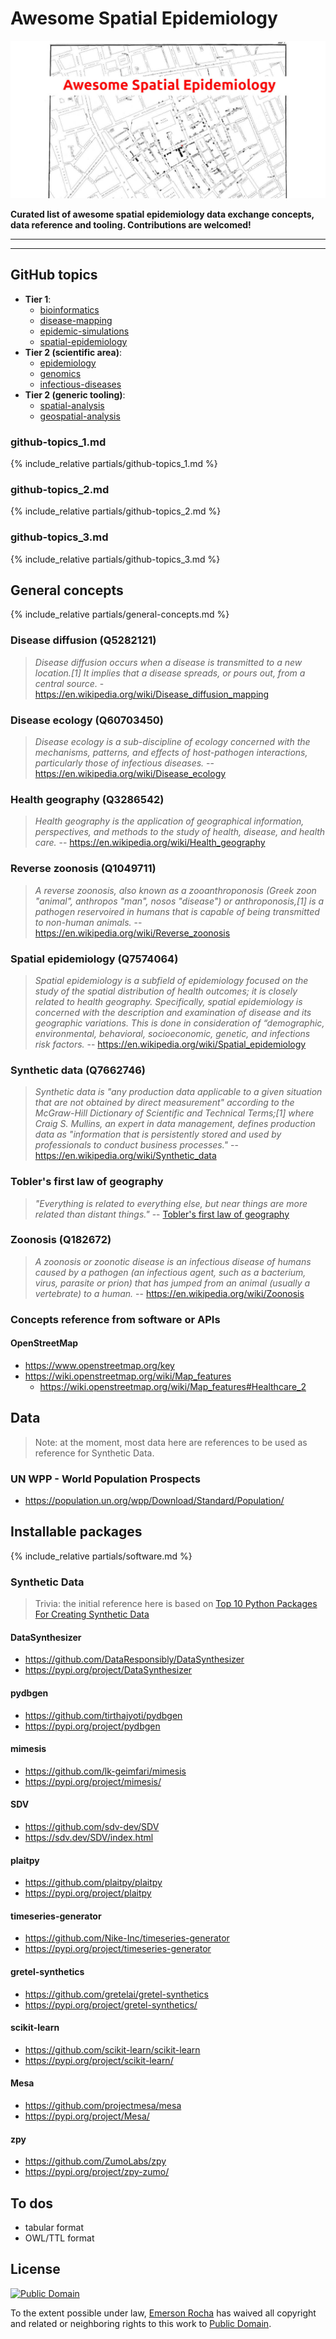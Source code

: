 # Awesome Spatial Epidemiology
![Awesome Spatial Epidemiology Banner](img/awesome-spatial-epidemiology.jpg)

**Curated list of awesome spatial epidemiology data exchange concepts, data reference and tooling. Contributions are welcomed!**


---



---

## GitHub topics

- **Tier 1**:
  - [bioinformatics](https://github.com/topics/bioinformatics)
  - [disease-mapping](https://github.com/topics/disease-mapping)
  - [epidemic-simulations](https://github.com/topics/epidemic-simulations)
  - [spatial-epidemiology](https://github.com/topics/spatial-epidemiology)
- **Tier 2 (scientific area)**:  
  - [epidemiology](https://github.com/topics/epidemiology)
  - [genomics](https://github.com/topics/genomics)
  - [infectious-diseases](https://github.com/topics/infectious-diseases)
- **Tier 2 (generic tooling)**:  
  - [spatial-analysis](https://github.com/topics/spatial-analysis)
  - [geospatial-analysis](https://github.com/topics/geospatial-analysis)

### github-topics_1.md

{% include_relative partials/github-topics_1.md %}

### github-topics_2.md

{% include_relative partials/github-topics_2.md %}

### github-topics_3.md


{% include_relative partials/github-topics_3.md %}

## General concepts

{% include_relative partials/general-concepts.md %}

### Disease diffusion (Q5282121)
> _Disease diffusion occurs when a disease is transmitted to a new location.[1] It implies that a disease spreads, or pours out, from a central source._ - https://en.wikipedia.org/wiki/Disease_diffusion_mapping

### Disease ecology (Q60703450)
> _Disease ecology is a sub-discipline of ecology concerned with the mechanisms, patterns, and effects of host-pathogen interactions, particularly those of infectious diseases._ -- https://en.wikipedia.org/wiki/Disease_ecology

### Health geography (Q3286542)

> _Health geography is the application of geographical information, perspectives, and methods to the study of health, disease, and health care._ -- https://en.wikipedia.org/wiki/Health_geography

### Reverse zoonosis (Q1049711)
> _A reverse zoonosis, also known as a zooanthroponosis (Greek zoon "animal", anthropos "man", nosos "disease") or anthroponosis,[1] is a pathogen reservoired in humans that is capable of being transmitted to non-human animals._ -- https://en.wikipedia.org/wiki/Reverse_zoonosis

### Spatial epidemiology (Q7574064)
> _Spatial epidemiology is a subfield of epidemiology focused on the study of the spatial distribution of health outcomes; it is closely related to health geography. Specifically, spatial epidemiology is concerned with the description and examination of disease and its geographic variations. This is done in consideration of “demographic, environmental, behavioral, socioeconomic, genetic, and infections risk factors._ -- https://en.wikipedia.org/wiki/Spatial_epidemiology

### Synthetic data (Q7662746)

> _Synthetic data is "any production data applicable to a given situation that are not obtained by direct measurement" according to the McGraw-Hill Dictionary of Scientific and Technical Terms;[1] where Craig S. Mullins, an expert in data management, defines production data as "information that is persistently stored and used by professionals to conduct business processes."_ -- https://en.wikipedia.org/wiki/Synthetic_data

### Tobler's first law of geography
> _"Everything is related to everything else, but near things are more related than distant things."_ -- [Tobler's first law of geography](https://en.wikipedia.org/wiki/Tobler%27s_first_law_of_geography)

### Zoonosis (Q182672)
> _A zoonosis or zoonotic disease is an infectious disease of humans caused by a pathogen (an infectious agent, such as a bacterium, virus, parasite or prion) that has jumped from an animal (usually a vertebrate) to a human._ -- https://en.wikipedia.org/wiki/Zoonosis

### Concepts reference from software or APIs

#### OpenStreetMap
- https://www.openstreetmap.org/key
- https://wiki.openstreetmap.org/wiki/Map_features
  - https://wiki.openstreetmap.org/wiki/Map_features#Healthcare_2

## Data

> Note: at the moment, most data here are references to be used as reference for Synthetic Data.

### UN WPP - World Population Prospects

- https://population.un.org/wpp/Download/Standard/Population/

## Installable packages

{% include_relative partials/software.md %}

### Synthetic Data
> Trivia: the initial reference here is based on [Top 10 Python Packages For Creating Synthetic Data](https://www.activestate.com/blog/top-10-python-packages-for-creating-synthetic-data/)


#### DataSynthesizer

- https://github.com/DataResponsibly/DataSynthesizer
- https://pypi.org/project/DataSynthesizer

#### pydbgen
- https://github.com/tirthajyoti/pydbgen
- https://pypi.org/project/pydbgen

#### mimesis

- https://github.com/lk-geimfari/mimesis
- https://pypi.org/project/mimesis/

#### SDV
- https://github.com/sdv-dev/SDV
- https://sdv.dev/SDV/index.html

#### plaitpy
- https://github.com/plaitpy/plaitpy
- https://pypi.org/project/plaitpy

#### timeseries-generator
- https://github.com/Nike-Inc/timeseries-generator
- https://pypi.org/project/timeseries-generator

#### gretel-synthetics
- https://github.com/gretelai/gretel-synthetics
- https://pypi.org/project/gretel-synthetics/

#### scikit-learn
- https://github.com/scikit-learn/scikit-learn
- https://pypi.org/project/scikit-learn/

#### Mesa
- https://github.com/projectmesa/mesa
- https://pypi.org/project/Mesa/

#### zpy
- https://github.com/ZumoLabs/zpy
- https://pypi.org/project/zpy-zumo/

## To dos

- tabular format
- OWL/TTL format

## License

[![Public Domain](https://i.creativecommons.org/p/zero/1.0/88x31.png)](UNLICENSE)

To the extent possible under law, [Emerson Rocha](https://github.com/fititnt)
has waived all copyright and related or neighboring rights to this work to
[Public Domain](UNLICENSE).
